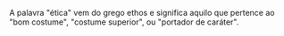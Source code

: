 A palavra "ética" vem do grego ethos e significa aquilo que pertence ao "bom costume", 
"costume superior", ou "portador de caráter".